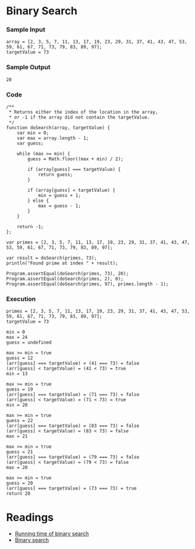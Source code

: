 # Binary Search

### Sample Input

```
array = [2, 3, 5, 7, 11, 13, 17, 19, 23, 29, 31, 37, 41, 43, 47, 53, 59, 61, 67, 71, 73, 79, 83, 89, 97];
targetValue = 73
```

### Sample Output

```
20
```

### Code

```
/**
 * Returns either the index of the location in the array,
 * or -1 if the array did not contain the targetValue.
 */
function doSearch(array, targetValue) {
    var min = 0;
    var max = array.length - 1;
    var guess;

    while (max >= min) {
        guess = Math.floor((max + min) / 2);

        if (array[guess] === targetValue) {
            return guess;
        }

        if (array[guess] < targetValue) {
            min = guess + 1;
        } else {
            max = guess - 1;
        }
    }

    return -1;
};

var primes = [2, 3, 5, 7, 11, 13, 17, 19, 23, 29, 31, 37, 41, 43, 47, 53, 59, 61, 67, 71, 73, 79, 83, 89, 97];

var result = doSearch(primes, 73);
println("Found prime at index " + result);

Program.assertEqual(doSearch(primes, 73), 20);
Program.assertEqual(doSearch(primes, 2), 0);
Program.assertEqual(doSearch(primes, 97), primes.length - 1);
```

### Execution

```
primes = [2, 3, 5, 7, 11, 13, 17, 19, 23, 29, 31, 37, 41, 43, 47, 53, 59, 61, 67, 71, 73, 79, 83, 89, 97];
targetValue = 73

min = 0
max = 24
guess = undefined

max >= min = true
guess = 12
(arr[guess] === targetValue) = (41 === 73) = false
(arr[guess] < targetValue) = (41 < 73) = true
min = 13

max >= min = true
guess = 19
(arr[guess] === targetValue) = (71 === 73) = false
(arr[guess] < targetValue) = (71 < 73) = true
min = 20

max >= min = true
guess = 22
(arr[guess] === targetValue) = (83 === 73) = false
(arr[guess] < targetValue) = (83 < 73) = false
max = 21

max >= min = true
guess = 21
(arr[guess] === targetValue) = (79 === 73) = false
(arr[guess] < targetValue) = (79 < 73) = false
max = 20

max >= min = true
guess = 20
(arr[guess] === targetValue) = (73 === 73) = true
return 20
```

# Readings

- [Running time of binary search](https://www.khanacademy.org/computing/computer-science/algorithms/binary-search/a/running-time-of-binary-search)
- [Binary search](https://www.khanacademy.org/computing/computer-science/algorithms/binary-search/a/binary-search)
